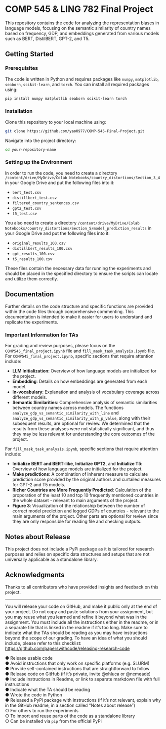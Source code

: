 # COMP 545 & LING 782 Final Project

This repository contains the code for analyzing the representation biases in language models, focusing on the semantic similarity of country names based on frequency, GDP, and embeddings generated from various models such as BERT, DistilBERT, GPT-2, and T5.

## Getting Started

### Prerequisites

The code is written in Python and requires packages like `numpy`, `matplotlib`, `seaborn`, `scikit-learn`, and `torch`. You can install all required packages using:

```bash
pip install numpy matplotlib seaborn scikit-learn torch
```

### Installation

Clone this repository to your local machine using:

```bash
git clone https://github.com/yao0977/COMP-545-Final-Project.git
```

Navigate into the project directory:

```bash
cd your-repository-name
```

### Setting up the Environment

In order to run the code, you need to create a directory `/content/drive/MyDrive/Colab Notebooks/country_distortions/Section_3_4` in your Google Drive and put the following files into it:

- `bert_test.csv`
- `distillbert_test.csv`
- `filtered_country_sentences.csv`
- `gpt2_test.csv`
- `t5_test.csv`

You also need to create a directory `/content/drive/MyDrive/Colab Notebooks/country_distortions/Section_5/model_prediction_results` in your Google Drive and put the following files into it:

- `original_results_100.csv`
- `distillbert_results_100.csv`
- `gpt_results_100.csv`
- `t5_results_100.csv`
 
These files contain the necessary data for running the experiments and should be placed in the specified directory to ensure the scripts can locate and utilize them correctly.

## Documentation

Further details on the code structure and specific functions are provided within the code files through comprehensive commenting. This documentation is intended to make it easier for users to understand and replicate the experiments.

### Important Information for TAs

For grading and review purposes, please focus on the `COMP545_final_project.ipynb` file and `fill_mask_task_analysis.ipynb` file. For `COMP545_final_project.ipynb`, specific sections that require attention include:

- **LLM Initialization**: Overview of how language models are initialized for the project.
- **Embedding**: Details on how embeddings are generated from each model.
- **In-vocabulary**: Explanation and analysis of vocabulary coverage across different models.
- **Semantic Similarities**: Comprehensive analysis of semantic similarities between country names across models. The functions `analyze_gdp_vs_semantic_similarity_with_line` and `analyze_gdp_vs_semantic_similarity_with_p_value`, along with their subsequent results, are optional for review. We determined that the results from these analyses were not statistically significant, and thus they may be less relevant for understanding the core outcomes of the project.

For `fill_mask_task_analysis.ipynb`, specific sections that require attention include:

- **Initialize BERT and BERT-like**, **Initialize GPT2**, and **Initialize T5**: Overview of how language models are initialized for the project.
- **Make predictions**: A combination of inherent measure to calculate prediction score provided by the original authors and curtailed measures for GPT-2 and T5 models.
- **Richer Countries are More Frequently Predicted**: Calculation of the proporation of the least 10 and top 10 frequently mentioned countries in the whole dataset - relevant to main arguments of the project.
- **Figure 3**: Visualization of the relationship between the number of correct model prediction and logged GDPs of countries - relevant to the main arguments of the project.
Other parts are optional for review since they are only responsible for reading file and checking outputs.

## Notes about Release

This project does not include a PyPi package as it is tailored for research purposes and relies on specific data structures and setups that are not universally applicable as a standalone library. 

## Acknowledgments

Thanks to all contributors who have provided insights and feedback on this project.


-----------------------------------









You will release your code on GitHub, and make it public only at the end of your project. Do not copy and paste solutions from your assignment, but you may reuse what you learned and refine it beyond what was in the assignment. You must include all the instructions either in the readme, or in a separate file that is linked in the readme if it’s too long. Make sure to indicate what the TAs should be reading as you may have instructions beyond the scope of our grading. To have an idea of what you should include, please refer to this checklist: https://github.com/paperswithcode/releasing-research-code

● Release usable code\
● Avoid instructions that only work on specific platforms (e.g. SLURM)\
● Provide self-contained instructions that are straightforward to follow\
● Release code on GitHub (if it’s private, invite @xhluca or @ncmeade)\
● Include instructions in Readme, or link to separate markdown file with full instructions\
● Indicate what the TA should be reading\
● Wrote the code in Python\
● Released a PyPi package with instructions (if it’s not relevant, explain why in the GitHub readme, in a section called “Notes about release”)\
  ○ For others to run the experiments\
  ○ To import and reuse parts of the code as a standalone library\
  ○ Can be installed via `pip` from the official PyPi
